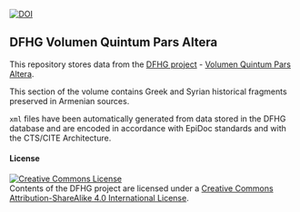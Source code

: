 [![DOI](https://zenodo.org/badge/90873630.svg)](https://zenodo.org/badge/latestdoi/90873630)

## DFHG Volumen Quintum Pars Altera

This repository stores data from the [DFHG project](http://www.dfhg-project.org/) - [Volumen Quintum Pars Altera](http://www.dfhg-project.org/DFHG/index.php?volume=Volumen%20quintum%20pars%20altera#).

This section of the volume contains Greek and Syrian historical fragments preserved in Armenian sources.

`xml` files have been automatically generated from data stored in the DFHG database and are encoded in accordance with EpiDoc standards and with the CTS/CITE Architecture.

#### License

<a rel="license" href="http://creativecommons.org/licenses/by-sa/4.0/"><img alt="Creative Commons License" style="border-width:0" src="https://i.creativecommons.org/l/by-sa/4.0/88x31.png" /></a><br />Contents of the DFHG project are licensed under a <a rel="license" href="http://creativecommons.org/licenses/by-sa/4.0/">Creative Commons Attribution-ShareAlike 4.0 International License</a>.
